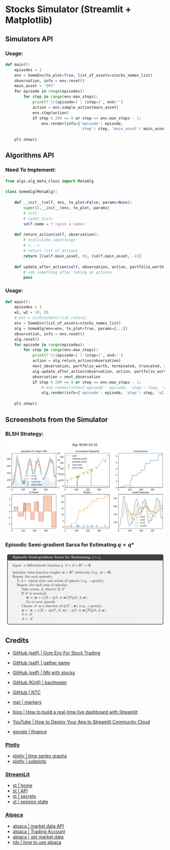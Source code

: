 # Stocks Simulator (Streamlit + Matplotlib)

## Simulators API

### Usage:

```python
def main():
    episodes = 1
    env = SomeEnv(to_plot=True, list_of_assets=stocks_names_list)
    observation, info = env.reset()
    main_asset = 'SPY'
    for episode in range(episodes):
        for step in range(env.max_steps):
            print(f'\r{episode=} | {step=}', end='')
            action = env.sample_action(main_asset)
            env.step(action)
            if step % 200 == 0 or step == env.max_steps - 1:
                env.render(info={'episode': episode,
                                 'step': step, 'main_asset': main_asset})

    plt.show()
```
## Algorithms API

### Need To Implement:

```python
from algs.alg_meta_class import MetaAlg

class SomeAlg(MetaAlg):

    def __init__(self, env, to_plot=False, params=None):
        super().__init__(env, to_plot, params)
        # init
        # <yout init>
        self.name = f'<give a name>'

    def return_action(self, observation):
        # <calculate something>
        # <...>
        # return list of actions
        return [(self.main_asset, 0), (self.main_asset, -1)]

    def update_after_action(self, observation, action, portfolio_worth, next_observation, terminated, truncated):
        # <do something after taking an action>
        pass
```

### Usage:

```python
def main():
    episodes = 1
    w1, w2 = 10, 20
    # env = SinStockEnv(risk_rate=1)
    env = SomeEnv(list_of_assets=stocks_names_list)
    alg = SomeAlg(env=env, to_plot=True, params={...})
    observation, info = env.reset()
    alg.reset()
    for episode in range(episodes):
        for step in range(env.max_steps):
            print(f'\r{episode=} | {step=}', end='')
            action = alg.return_action(observation)
            next_observation, portfolio_worth, terminated, truncated, info = env.step(action)
            alg.update_after_action(observation, action, portfolio_worth, next_observation, terminated, truncated)
            observation = next_observation
            if step % 200 == 0 or step == env.max_steps - 1:
                # env.render(info={'episode': episode, 'step': step, 'alg_name': alg.name})
                alg.render(info={'episode': episode, 'step': step, 'w1': w1, 'w2': w2})

    plt.show()
```

## Screenshots from the Simulator

### BLSH Strategy:

![](pics/screen1.png)

### Episodic Semi-gradient Sarsa for Estimating $q = q*$

![](pics/semi_gradient_sarsa.png)

## Credits

- [GitHub (self) | Gym Env For Stock Trading](https://github.com/Arseni1919/gym-stocktrading)
- [GitHub (self) | gather game](https://github.com/Arseni1919/Gather_Game/blob/main/impl_env_gather.py)
- [GitHub (self) | NN with stocks](https://github.com/Arseni1919/Implementing_NN_Stocks)
- [GitHub (Kirill) | backtester](https://github.com/kirilgravis/NTC/blob/main/Analysys/Three_days.ipynb)
- [GitHub | NTC](https://github.com/kirilgravis/NTC)

- [mpl | markers](https://matplotlib.org/stable/api/markers_api.html)
- [blog | How to build a real-time live dashboard with Streamlit](https://blog.streamlit.io/how-to-build-a-real-time-live-dashboard-with-streamlit/)
- [YouTube | How to Deploy Your App to Streamlit Community Cloud](https://www.youtube.com/watch?v=HKoOBiAaHGg&t=44s&ab_channel=Streamlit)
- [google | finance](https://www.google.com/finance/quote/.INX:INDEXSP)

### [Plotly](https://plotly.com/python/)

- [plotly | time series graphs](https://plotly.com/python/time-series/)
- [plotly | subplots](https://plotly.com/python/subplots/)

### [StreamLit](https://docs.streamlit.io/library/api-reference)

- [st | home](https://share.streamlit.io/)
- [st | API](https://docs.streamlit.io/library/api-reference)
- [st | secrets](https://docs.streamlit.io/streamlit-cloud/get-started/deploy-an-app/connect-to-data-sources/secrets-management)
- [st | session state](https://docs.streamlit.io/library/api-reference/session-state)

### [Alpaca](https://alpaca.markets/docs/market-data/)

- [alpaca | market data API](https://alpaca.markets/docs/market-data/)
- [alpaca | Trading Account](https://alpaca.markets/docs/api-references/trading-api/account/)
- [alpaca | get market data](https://alpaca.markets/docs/market-data/getting-started/)
- [tds | how to use alpaca](https://medium.com/@chris_42047/getting-started-with-the-alpaca-trading-apis-python-tutorial-226f4dca5d8a)